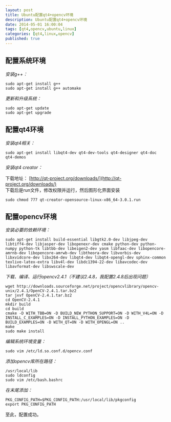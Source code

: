 ```yaml
---
layout: post
title: Ubuntu配置qt4+opencv环境
description: Ubuntu配置qt4+opencv环境
date: 2014-05-01 16:00:04
tags: [qt4,opencv,ubuntu,linux]
categories: [qt4,linux,opencv]
published: true
---
```


## **配置系统环境**

*安装g++：*

```
sudo apt-get install g++
sudo apt-get install g++ automake
```

*更新和升级系统：*

```
sudo apt-get update
sudo apt-get upgrade
```
<!--more-->
## **配置qt4环境**

*安装qt4相关：*

`sudo apt-get install libqt4-dev qt4-dev-tools qt4-designer qt4-doc qt4-demos`

*安装qt4 creator：*

下载地址： [http://qt-project.org/downloads/](http://qt-project.org/downloads/)  
下载后是run文件，修改权限并运行，然后图形化界面安装

```
sudo chmod 777 qt-creator-opensource-linux-x86_64-3.0.1.run
```

## **配置opencv环境**

*安装必要的依赖环境：*

```
sudo apt-get install build-essential libgtk2.0-dev libjpeg-dev libtiff4-dev libjasper-dev libopenexr-dev cmake python-dev python-numpy python-tk libtbb-dev libeigen2-dev yasm libfaac-dev libopencore-amrnb-dev libopencore-amrwb-dev libtheora-dev libvorbis-dev libxvidcore-dev libx264-dev libqt4-dev libqt4-opengl-dev sphinx-common texlive-latex-extra libv4l-dev libdc1394-22-dev libavcodec-dev libavformat-dev libswscale-dev
```

*下载、编译、运行opencv2.4.1（不建议2.4.8，我配置2.4.8后出现问题）*

```
wget http://downloads.sourceforge.net/project/opencvlibrary/opencv-unix/2.4.1/OpenCV-2.4.1.tar.bz2
tar jxvf OpenCV-2.4.1.tar.bz2
cd OpenCV-2.4.1
mkdir build
cd build
cmake -D WITH_TBB=ON -D BUILD_NEW_PYTHON_SUPPORT=ON -D WITH_V4L=ON -D INSTALL_C_EXAMPLES=ON -D INSTALL_PYTHON_EXAMPLES=ON -D BUILD_EXAMPLES=ON -D WITH_QT=ON -D WITH_OPENGL=ON ..
make
sudo make install
```

*编辑系统环境变量：*
	
`sudo vim /etc/ld.so.conf.d/opencv.conf`

*添加opencv库所在路径：*

```
/usr/local/lib
sudo ldconfig
sudo vim /etc/bash.bashrc
```

*在末尾添加：*

```
PKG_CONFIG_PATH=$PKG_CONFIG_PATH:/usr/local/lib/pkgconfig  
export PKG_CONFIG_PATH 
```

至此，配置成功。